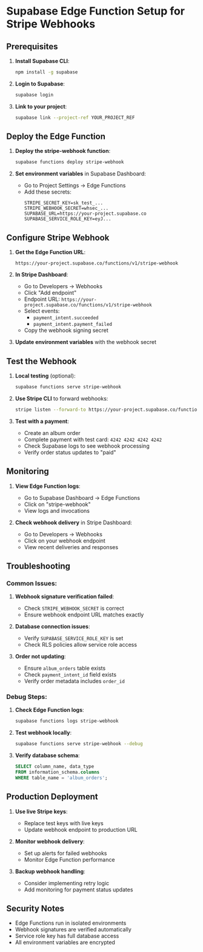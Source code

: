 # Supabase Edge Function Setup for Stripe Webhooks

## Prerequisites

1. **Install Supabase CLI**:
   ```bash
   npm install -g supabase
   ```

2. **Login to Supabase**:
   ```bash
   supabase login
   ```

3. **Link to your project**:
   ```bash
   supabase link --project-ref YOUR_PROJECT_REF
   ```

## Deploy the Edge Function

1. **Deploy the stripe-webhook function**:
   ```bash
   supabase functions deploy stripe-webhook
   ```

2. **Set environment variables** in Supabase Dashboard:
   - Go to Project Settings → Edge Functions
   - Add these secrets:
     ```
     STRIPE_SECRET_KEY=sk_test_...
     STRIPE_WEBHOOK_SECRET=whsec_...
     SUPABASE_URL=https://your-project.supabase.co
     SUPABASE_SERVICE_ROLE_KEY=eyJ...
     ```

## Configure Stripe Webhook

1. **Get the Edge Function URL**:
   ```
   https://your-project.supabase.co/functions/v1/stripe-webhook
   ```

2. **In Stripe Dashboard**:
   - Go to Developers → Webhooks
   - Click "Add endpoint"
   - Endpoint URL: `https://your-project.supabase.co/functions/v1/stripe-webhook`
   - Select events:
     - `payment_intent.succeeded`
     - `payment_intent.payment_failed`
   - Copy the webhook signing secret

3. **Update environment variables** with the webhook secret

## Test the Webhook

1. **Local testing** (optional):
   ```bash
   supabase functions serve stripe-webhook
   ```

2. **Use Stripe CLI** to forward webhooks:
   ```bash
   stripe listen --forward-to https://your-project.supabase.co/functions/v1/stripe-webhook
   ```

3. **Test with a payment**:
   - Create an album order
   - Complete payment with test card: `4242 4242 4242 4242`
   - Check Supabase logs to see webhook processing
   - Verify order status updates to "paid"

## Monitoring

1. **View Edge Function logs**:
   - Go to Supabase Dashboard → Edge Functions
   - Click on "stripe-webhook"
   - View logs and invocations

2. **Check webhook delivery** in Stripe Dashboard:
   - Go to Developers → Webhooks
   - Click on your webhook endpoint
   - View recent deliveries and responses

## Troubleshooting

### Common Issues:

1. **Webhook signature verification failed**:
   - Check `STRIPE_WEBHOOK_SECRET` is correct
   - Ensure webhook endpoint URL matches exactly

2. **Database connection issues**:
   - Verify `SUPABASE_SERVICE_ROLE_KEY` is set
   - Check RLS policies allow service role access

3. **Order not updating**:
   - Ensure `album_orders` table exists
   - Check `payment_intent_id` field exists
   - Verify order metadata includes `order_id`

### Debug Steps:

1. **Check Edge Function logs**:
   ```bash
   supabase functions logs stripe-webhook
   ```

2. **Test webhook locally**:
   ```bash
   supabase functions serve stripe-webhook --debug
   ```

3. **Verify database schema**:
   ```sql
   SELECT column_name, data_type 
   FROM information_schema.columns 
   WHERE table_name = 'album_orders';
   ```

## Production Deployment

1. **Use live Stripe keys**:
   - Replace test keys with live keys
   - Update webhook endpoint to production URL

2. **Monitor webhook delivery**:
   - Set up alerts for failed webhooks
   - Monitor Edge Function performance

3. **Backup webhook handling**:
   - Consider implementing retry logic
   - Add monitoring for payment status updates

## Security Notes

- Edge Functions run in isolated environments
- Webhook signatures are verified automatically
- Service role key has full database access
- All environment variables are encrypted

